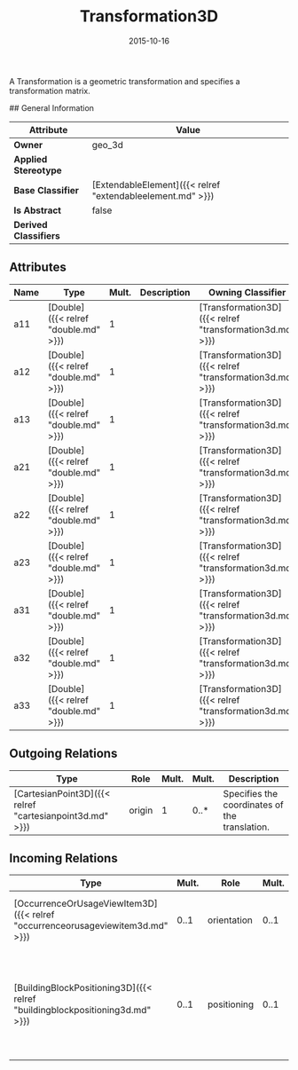﻿---
title: Transformation3D
toc: false
type: specs
date: "2015-10-16"
draft: false
specification: VEC
version: 1.1.2
documentType: "Recommendation"
elementType: Class
classes:
  - Transformation3D
menu_name: vec-1.1.2
---
<p>A Transformation is a geometric transformation and specifies a transformation matrix.  </p>
## General Information

| Attribute               | Value |
|-------------------------|-------|
| **Owner**               | geo_3d |
| **Applied Stereotype**  |   |
| **Base Classifier**     | [ExtendableElement]({{< relref "extendableelement.md" >}})<br/>  |
| **Is Abstract**         | false |
| **Derived Classifiers** |   |

## Attributes
|  Name  |  Type  |  Mult.  |  Description  |  Owning Classifier  |
|--------|--------|---------|---------------|--------------|
|a11 | [Double]({{< relref "double.md" >}}) | 1 |  | [Transformation3D]({{< relref "transformation3d.md" >}}) |
|a12 | [Double]({{< relref "double.md" >}}) | 1 |  | [Transformation3D]({{< relref "transformation3d.md" >}}) |
|a13 | [Double]({{< relref "double.md" >}}) | 1 |  | [Transformation3D]({{< relref "transformation3d.md" >}}) |
|a21 | [Double]({{< relref "double.md" >}}) | 1 |  | [Transformation3D]({{< relref "transformation3d.md" >}}) |
|a22 | [Double]({{< relref "double.md" >}}) | 1 |  | [Transformation3D]({{< relref "transformation3d.md" >}}) |
|a23 | [Double]({{< relref "double.md" >}}) | 1 |  | [Transformation3D]({{< relref "transformation3d.md" >}}) |
|a31 | [Double]({{< relref "double.md" >}}) | 1 |  | [Transformation3D]({{< relref "transformation3d.md" >}}) |
|a32 | [Double]({{< relref "double.md" >}}) | 1 |  | [Transformation3D]({{< relref "transformation3d.md" >}}) |
|a33 | [Double]({{< relref "double.md" >}}) | 1 |  | [Transformation3D]({{< relref "transformation3d.md" >}}) |

## Outgoing Relations
|    Type  |   Role   |   Mult.   |   Mult.   |   Description   |
|----------|----------|-----------|-----------|-----------------|
| [CartesianPoint3D]({{< relref "cartesianpoint3d.md" >}}) | origin | 1 | 0..* | Specifies the coordinates of the translation. |
##  Incoming Relations
|    Type  |   Mult.  |   Role    |   Mult.   |   Description  |
|----------|----------|-----------|-----------|----------------|
| [OccurrenceOrUsageViewItem3D]({{< relref "occurrenceorusageviewitem3d.md" >}}) | 0..1 | orientation | 0..1 | Specifies the orientation of the view item. |
| [BuildingBlockPositioning3D]({{< relref "buildingblockpositioning3d.md" >}}) | 0..1 | positioning | 0..1 | <p> Specifies the positioning of the building block in the harness geometry.      </p> |
